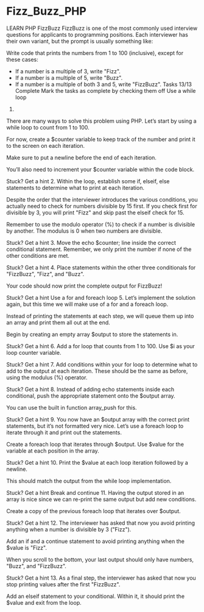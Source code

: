 # Fizz_Buzz_PHP
LEARN PHP
FizzBuzz
FizzBuzz is one of the most commonly used interview questions for applicants to programming positions. Each interviewer has their own variant, but the prompt is usually something like:

Write code that prints the numbers from 1 to 100 (inclusive), except for these cases:
- If a number is a multiple of 3, write "Fizz".
- If a number is a multiple of 5, write "Buzz".
- If a number is a multiple of both 3 and 5, write "FizzBuzz".
Tasks
13/13 Complete
Mark the tasks as complete by checking them off
Use a while loop
1.
There are many ways to solve this problem using PHP. Let’s start by using a while loop to count from 1 to 100.

For now, create a $counter variable to keep track of the number and print it to the screen on each iteration.

Make sure to put a newline before the end of each iteration.

You’ll also need to increment your $counter variable within the code block.


Stuck? Get a hint
2.
Within the loop, establish some if, elseif, else statements to determine what to print at each iteration.

Despite the order that the interviewer introduces the various conditions, you actually need to check for numbers divisible by 15 first. If you check first for divisible by 3, you will print "Fizz" and skip past the elseif check for 15.

Remember to use the modulo operator (%) to check if a number is divisible by another. The modulus is 0 when two numbers are divisible.


Stuck? Get a hint
3.
Move the echo $counter; line inside the correct conditional statement. Remember, we only print the number if none of the other conditions are met.


Stuck? Get a hint
4.
Place statements within the other three conditionals for "FizzBuzz", "Fizz", and "Buzz".

Your code should now print the complete output for FizzBuzz!


Stuck? Get a hint
Use a for and foreach loop
5.
Let’s implement the solution again, but this time we will make use of a for and a foreach loop.

Instead of printing the statements at each step, we will queue them up into an array and print them all out at the end.

Begin by creating an empty array $output to store the statements in.


Stuck? Get a hint
6.
Add a for loop that counts from 1 to 100. Use $i as your loop counter variable.


Stuck? Get a hint
7.
Add conditions within your for loop to determine what to add to the output at each iteration. These should be the same as before, using the modulus (%) operator.


Stuck? Get a hint
8.
Instead of adding echo statements inside each conditional, push the appropriate statement onto the $output array.

You can use the built in function array_push for this.


Stuck? Get a hint
9.
You now have an $output array with the correct print statements, but it’s not formatted very nice. Let’s use a foreach loop to iterate through it and print out the statements.

Create a foreach loop that iterates through $output. Use $value for the variable at each position in the array.


Stuck? Get a hint
10.
Print the $value at each loop iteration followed by a newline.

This should match the output from the while loop implementation.


Stuck? Get a hint
Break and continue
11.
Having the output stored in an array is nice since we can re-print the same output but add new conditions.

Create a copy of the previous foreach loop that iterates over $output.


Stuck? Get a hint
12.
The interviewer has asked that now you avoid printing anything when a number is divisible by 3 ("Fizz").

Add an if and a continue statement to avoid printing anything when the $value is "Fizz".

When you scroll to the bottom, your last output should only have numbers, "Buzz", and "FizzBuzz".


Stuck? Get a hint
13.
As a final step, the interviewer has asked that now you stop printing values after the first "FizzBuzz".

Add an elseif statement to your conditional. Within it, it should print the $value and exit from the loop.
